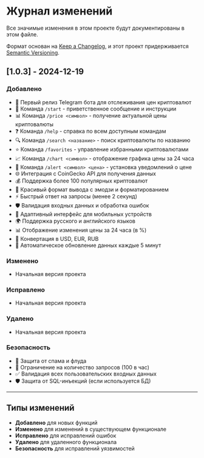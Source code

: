 # Журнал изменений

Все значимые изменения в этом проекте будут документированы в этом файле.

Формат основан на [Keep a Changelog](https://keepachangelog.com/ru/1.0.0/),
и этот проект придерживается [Semantic Versioning](https://semver.org/lang/ru/).

## [1.0.3] - 2024-12-19

### Добавлено
- 🚀 Первый релиз Telegram бота для отслеживания цен криптовалют
- 💬 Команда `/start` - приветственное сообщение и инструкции
- 📊 Команда `/price <символ>` - получение актуальной цены криптовалюты
- ❓ Команда `/help` - справка по всем доступным командам
- 🔍 Команда `/search <название>` - поиск криптовалюты по названию
- ⭐ Команда `/favorites` - управление избранными криптовалютами
- 📈 Команда `/chart <символ>` - отображение графика цены за 24 часа
- 🔔 Команда `/alert <символ> <цена>` - установка уведомлений о цене
- 🌐 Интеграция с CoinGecko API для получения данных
- 💰 Поддержка более 100 популярных криптовалют
- 🎨 Красивый формат вывода с эмодзи и форматированием
- ⚡ Быстрый ответ на запросы (менее 2 секунд)
- 🛡️ Валидация входных данных и обработка ошибок
- 📱 Адаптивный интерфейс для мобильных устройств
- 🌍 Поддержка русского и английского языков
- 📊 Отображение изменения цены за 24 часа (в %)
- 💱 Конвертация в USD, EUR, RUB
- 🔄 Автоматическое обновление данных каждые 5 минут

### Изменено
- Начальная версия проекта

### Исправлено
- Начальная версия проекта

### Удалено
- Начальная версия проекта

### Безопасность
- 🔐 Защита от спама и флуда
- 🚫 Ограничение на количество запросов (100 в час)
- ✅ Валидация всех пользовательских входных данных
- 🛡️ Защита от SQL-инъекций (если используется БД)

---

## Типы изменений

- **Добавлено** для новых функций
- **Изменено** для изменений в существующем функционале  
- **Исправлено** для исправлений ошибок
- **Удалено** для удаленного функционала
- **Безопасность** для исправлений уязвимостей
